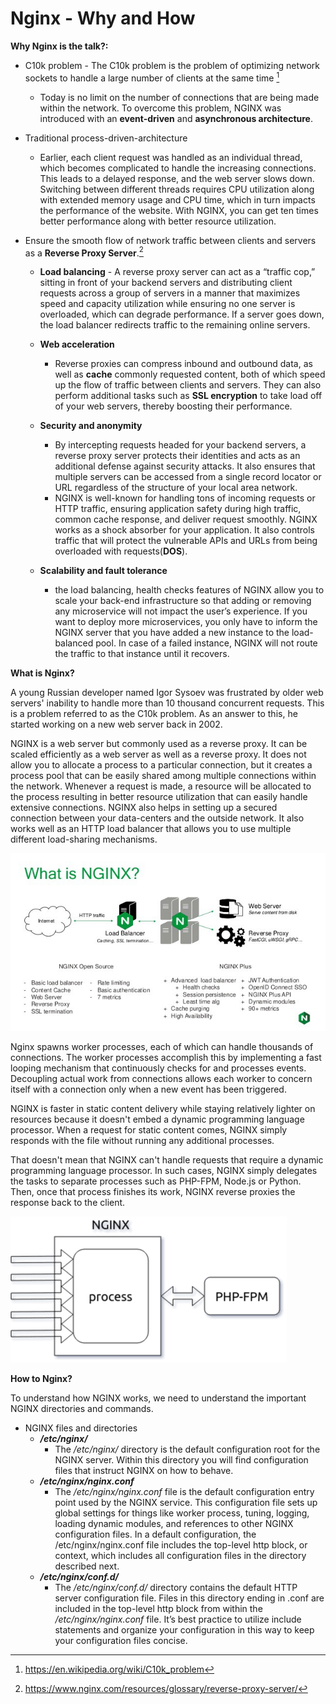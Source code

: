 # Nginx - Why and How
**Why Nginx is the talk?:**

* C10k problem - The C10k problem is the problem of optimizing network sockets to handle a large number of clients at the same time [^1]
  * Today is no limit on the number of connections that are being made within the network. To overcome this problem, NGINX was introduced with an **event-driven** and **asynchronous architecture**.

* Traditional process-driven-architecture
  * Earlier, each client request was handled as an individual thread, which becomes complicated to handle the increasing connections. This leads to a delayed response, and the web server slows down. Switching between different threads requires CPU utilization along with extended memory usage and CPU time, which in turn impacts the performance of the website. With NGINX, you can get ten times better performance along with better resource utilization.
 
* Ensure the smooth flow of network traffic between clients and servers as a **Reverse Proxy Server**.[^2]
  * **Load balancing** - A reverse proxy server can act as a “traffic cop,” sitting in front of your backend servers and distributing client requests across a group of servers in a manner that maximizes speed and capacity utilization while ensuring no one server is overloaded, which can degrade performance. If a server goes down, the load balancer redirects traffic to the remaining online servers.
  * **Web acceleration**
    * Reverse proxies can compress inbound and outbound data, as well as **cache** commonly requested content, both of which speed up the flow of traffic between clients and servers. They can also perform additional tasks such as **SSL encryption** to take load off of your web servers, thereby boosting their performance.
    
  * **Security and anonymity**
    * By intercepting requests headed for your backend servers, a reverse proxy server protects their identities and acts as an additional defense against security attacks. It also ensures that multiple servers can be accessed from a single record locator or URL regardless of the structure of your local area network. 
    *  NGINX is well-known for handling tons of incoming requests or HTTP traffic, ensuring application safety during high traffic, common cache response, and deliver request smoothly. NGINX works as a shock absorber for your application. It also controls traffic that will protect the vulnerable APIs and URLs from being overloaded with requests(**DOS**).
  * **Scalability and fault tolerance** 
    * the load balancing, health checks features of NGINX allow you to scale your back-end infrastructure so that adding or removing any microservice will not impact the user’s experience. If you want to deploy more microservices, you only have to inform the NGINX server that you have added a new instance to the load-balanced pool. In case of a failed instance, NGINX will not route the traffic to that instance until it recovers.

**What is Nginx?** 

A young Russian developer named Igor Sysoev was frustrated by older web servers' inability to handle more than 10 thousand concurrent requests. This is a problem referred to as the C10k problem. As an answer to this, he started working on a new web server back in 2002.


NGINX is a web server but commonly used as a reverse proxy. It can be scaled efficiently as a web server as well as a reverse proxy. It does not allow you to allocate a process to a particular connection, but it creates a process pool that can be easily shared among multiple connections within the network. Whenever a request is made, a resource will be allocated to the process resulting in better resource utilization that can easily handle extensive connections.
NGINX also helps in setting up a secured connection between your data-centers and the outside network. It also works well as an HTTP load balancer that allows you to use multiple different load-sharing mechanisms. 

![alt text](./res/images/0_m_Rey9rU_HIi674J.jpg)

Nginx spawns worker processes, each of which can handle thousands of connections. The worker processes accomplish this by implementing a fast looping mechanism that continuously checks for and processes events. Decoupling actual work from connections allows each worker to concern itself with a connection only when a new event has been triggered.

NGINX is faster in static content delivery while staying relatively lighter on resources because it doesn't embed a dynamic programming language processor. When a request for static content comes, NGINX simply responds with the file without running any additional processes.

That doesn't mean that NGINX can't handle requests that require a dynamic programming language processor. In such cases, NGINX simply delegates the tasks to separate processes such as PHP-FPM, Node.js or Python. Then, once that process finishes its work, NGINX reverse proxies the response back to the client.

![alt text](./res/images/_nT7rcdjG.png)

**How to Nginx?** 

To understand how NGINX works, we need to understand the important NGINX directories and commands.

* NGINX files and directories
  * **_/etc/nginx/_**
    * The _/etc/nginx/_ directory is the default configuration root for the NGINX server. Within this directory you will find configuration files that instruct NGINX on how to behave.
  * **_/etc/nginx/nginx.conf_**
    * The _/etc/nginx/nginx.conf_ file is the default configuration entry point used by the NGINX service. This configuration file sets up global settings for things like worker process, tuning, logging, loading dynamic modules, and references to other NGINX configuration files. In a default configuration, the /etc/nginx/nginx.conf file includes the top-level http block, or context, which includes all configuration files in the directory described next.
  * **_/etc/nginx/conf.d/_**
    * The _/etc/nginx/conf.d/_ directory contains the default HTTP server configuration file. Files in this directory ending in .conf are included in the top-level http block from within the _/etc/nginx/nginx.conf_ file. It’s best practice to utilize include statements and organize your configuration in this way to keep your configuration files concise.
  

[^1]: https://en.wikipedia.org/wiki/C10k_problem
[^2]: https://www.nginx.com/resources/glossary/reverse-proxy-server/